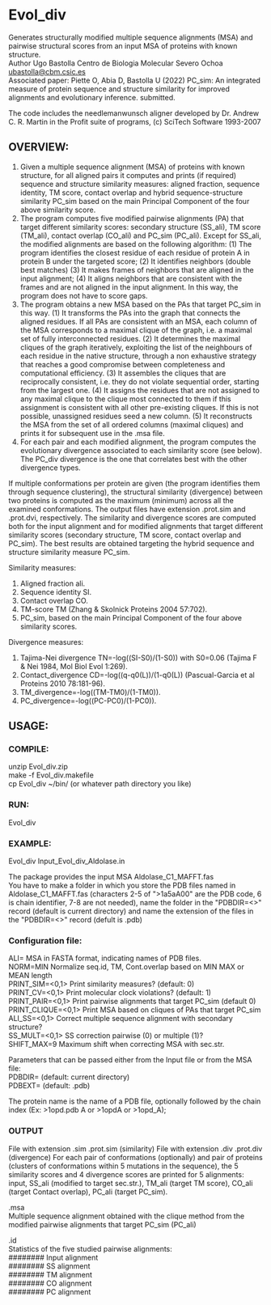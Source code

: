 # Evol_div
Generates structurally modified multiple sequence alignments (MSA) and pairwise structural scores from an input MSA of proteins with known structure.  
Author Ugo Bastolla Centro de Biologia Molecular Severo Ochoa <ubastolla@cbm.csic.es>  
Associated paper: Piette O, Abia D, Bastolla U (2022) PC_sim: An integrated measure of protein sequence and structure similarity for improved alignments and evolutionary inference. submitted.

The code includes the needlemanwunsch aligner developed by Dr. Andrew C. R. Martin in the Profit suite of programs, (c) SciTech Software 1993-2007

## OVERVIEW:
1) Given a multiple sequence alignment (MSA) of proteins with known structure, for all aligned pairs it computes and prints (if required) sequence and structure similarity measures: aligned fraction, sequence identity, TM score, contact overlap and hybrid sequence-structure similarity PC_sim based on the main Principal Component of the four above similarity score.
2) The program computes five modified pairwise alignments (PA) that target different similarity scores: secondary structure (SS_ali), TM score (TM_ali), contact overlap (CO_ali) and PC_sim (PC_ali). Except for SS_ali, the modified alignments are based on the following algorithm: (1) The program identifies the closest residue of each residue of protein A in protein B under the targeted score; (2) It identifies neighbors (double best matches) (3) It makes frames of neighbors that are aligned in the input alignment; (4) It aligns neighbors that are consistent with the frames and are not aligned in the input alignment. In this way, the program does not have to score gaps.  
3) The program obtains a new MSA based on the PAs that target PC_sim in this way. (1) It transforms the PAs into the graph that connects the aligned residues. If all PAs are consistent with an MSA, each column of the MSA corresponds to a maximal clique of the graph, i.e. a maximal set of fully interconnected residues. (2) It determines the maximal cliques of the graph iteratively, exploiting the list of the neighbours of each residue in the native structure, through a non exhaustive strategy that reaches a good compromise between completeness and computational efficiency. (3) It assembles the cliques that are reciprocally consistent, i.e. they do not violate sequential order, starting from the largest one. (4) It assigns the residues that are not assigned to any maximal clique to the clique most connected to them if this  assignment is consistent with all other pre-existing cliques. If this is not possible, unassigned residues seed a new column. (5) It reconstructs the MSA from the set of all ordered columns (maximal cliques) and prints it for subsequent use in the .msa file.
4) For each pair and each modified alignment, the program computes the evolutionary divergence associated to each similarity score (see below). The PC_div divergence is the one that correlates best with the other divergence types.

If multiple conformations per protein are given (the program identifies them through sequence clustering), the structural similarity (divergence) between two proteins is computed as the maximum (minimum) across all the examined conformations. The output files have extension .prot.sim and .prot.dvi, respectively.
The similarity and divergence scores are computed both for the input alignment and for modified alignments that target different similarity scores (secondary structure, TM score, contact overlap and PC_sim). The best results are obtained targeting the hybrid sequence and structure similarity measure PC_sim.

Similarity measures:
1) Aligned fraction ali.  
2) Sequence identity SI.  
3) Contact overlap CO.  
4) TM-score TM (Zhang & Skolnick Proteins 2004 57:702).  
5) PC_sim, based on the main Principal Component of the four above similarity scores.  

Divergence measures:
1) Tajima-Nei divergence TN=-log((SI-S0)/(1-S0)) with S0=0.06 (Tajima F & Nei 1984, Mol Biol Evol 1:269).  
2) Contact_divergence CD=-log((q-q0(L))/(1-q0(L)) (Pascual-Garcia et al Proteins 2010 78:181-96).  
3) TM_divergence=-log((TM-TM0)/(1-TM0)).  
4) PC_divergence=-log((PC-PC0)/(1-PC0)).  

## USAGE:
### COMPILE:  
unzip Evol_div.zip  
make -f Evol_div.makefile  
cp Evol_div ~/bin/ (or whatever path directory you like)  

### RUN:  
Evol_div <Configuration file>

### EXAMPLE: 
Evol_div Input_Evol_div_Aldolase.in

The package provides the input MSA Aldolase_C1_MAFFT.fas  
You have to make a folder in which you store the PDB files named in Aldolase_C1_MAFFT.fas (characters 2-5 of ">1a5aA00" are the PDB code, 6 is chain identifier, 7-8 are not needed), name the folder in the "PDBDIR=<>" record (default is current directory) and name the extension of the files in the  "PDBDIR=<>" record (defult is .pdb)

### Configuration file: 

ALI= MSA in FASTA format, indicating names of PDB files.  
NORM=MIN   Normalize seq.id, TM, Cont.overlap based on MIN MAX or MEAN length  
PRINT_SIM=<0,1>   Print similarity measures? (default: 0)  
PRINT_CV=<0,1>    Print molecular clock violations? (default: 1)  
PRINT_PAIR=<0,1>  Print pairwise alignments that target PC_sim (default 0)  
PRINT_CLIQUE=<0,1> Print MSA based on cliques of PAs that target PC_sim  
ALI_SS=<0,1>    Correct multiple sequence alignment with secondary structure?  
SS_MULT=<0,1>   SS correction pairwise (0) or multiple (1)?  
SHIFT_MAX=9     Maximum shift when correcting MSA with sec.str.  

Parameters that can be passed either from the Input file or from the MSA file:  
PDBDIR=<directory of pdb files>  (default: current directory)  
PDBEXT=<extension of pdb files>  (default: .pdb)  

The protein name is the name of a PDB file, optionally followed by the chain index (Ex: >1opd.pdb A or >1opdA or >1opd_A);  

### OUTPUT
File with extension .sim .prot.sim (similarity)
File with extension .div .prot.div (divergence)
For each pair of conformations (optionally) and pair of proteins (clusters of conformations within 5 mutations in the sequence), the 5 similarity scores and 4 divergence scores are printed for 5 alignments: input, SS_ali (modified to target sec.str.), TM_ali (target TM score), CO_ali (target Contact overlap), PC_ali (target PC_sim).

.msa  
Multiple sequence alignment obtained with the clique method from the modified pairwise alignments that target PC_sim (PC_ali)  

.id   
Statistics of the five studied pairwise alignments:  
######## Input alignment  
######## SS alignment  
######## TM alignment  
######## CO alignment  
######## PC alignment  
